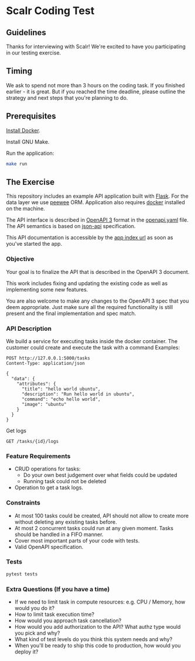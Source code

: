 # Scalr Coding Test

## Guidelines

Thanks for interviewing with Scalr! We're excited to have you participating in our testing exercise.

## Timing

We ask to spend not more than 3 hours on the coding task. If you finished earlier - it is great.
But if you reached the time deadline, please outline the strategy and next steps that you're planning
to do.


## Prerequisites

[Install Docker](https://docs.docker.com/install/).

Install GNU Make.

Run the application:
```sh
make run
```

## The Exercise

This repository includes an example API application built with [Flask](https://palletsprojects.com/p/flask/).
For the data layer we use [peewee](http://docs.peewee-orm.com/en/latest/) ORM.
Application also requires [docker](https://docs.docker.com/engine/install/) installed on the machine.

The API interface is described in [OpenAPI 3](https://swagger.io/docs/specification/about/) format in
the [openapi.yaml](./static/openapi.yaml) file. The API semantics is based on [json-api](https://jsonapi.org/) specification.

This API documentation is accessible by the [app index url](http://127.0.0.1:5000/) as
soon as you've started the app.

### Objective

Your goal is to finalize the API that is described in the OpenAPI 3 document.

This work includes fixing and updating the existing code as well as implementing some new features.

You are also welcome to make any changes to the OpenAPI 3 spec that you deem
appropriate. Just make sure all the required functionality is still
present and the final implementation and spec match.

### API Description

We build a service for executing tasks inside the docker container.
The customer could create and execute the task with a command
Examples:
```http request
POST http://127.0.0.1:5000/tasks
Content-Type: application/json

{
  "data": {
    "attributes": {
      "title": "hello world ubuntu",
      "description": "Run hello world in ubuntu",
      "command": "echo hello world",
      "image": "ubuntu"
    }
  }
}
```

Get logs
```http request
GET /tasks/{id}/logs
```

### Feature Requirements

 - CRUD operations for tasks:
   - Do your own best judgement over what fields could be updated
   - Running task could not be deleted
 - Operation to get a task logs.

 ### Constraints
 
 - At most 100 tasks could be created, API should not allow to create more without deleting any existing tasks before.
 - At most 2 concurrent tasks could run at any given moment. Tasks should be handled in a FIFO manner.
 - Cover most important parts of your code with tests.
 - Valid OpenAPI specification.

### Tests

```python
pytest tests
```

### Extra Questions (If you have a time)

- If we need to limit task in compute resources: e.g. CPU / Memory, how would you do it?
- How to limit task execution time?
- How would you approach task cancellation?
- How would you add authorization to the API? What authz type would you pick and why?
- What kind of test levels do you think this system needs and why?
- When you'll be ready to ship this code to production, how would you deploy it?
